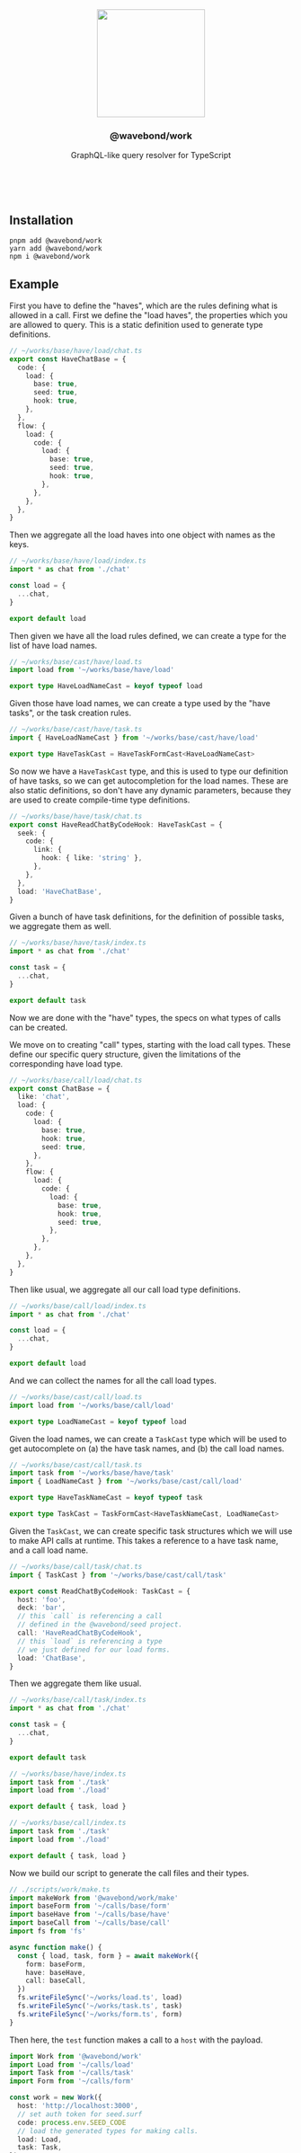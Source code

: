 <br/>
<br/>
<br/>
<br/>
<br/>
<br/>
<br/>

<p align='center'>
  <img src='https://github.com/wavebond/call.js/blob/make/view/base.gif?raw=true' height='192'>
</p>

<h3 align='center'>@wavebond/work</h3>
<p align='center'>
  GraphQL-like query resolver for TypeScript
</p>

<br/>
<br/>
<br/>

## Installation

```
pnpm add @wavebond/work
yarn add @wavebond/work
npm i @wavebond/work
```

## Example

First you have to define the "haves", which are the rules defining what
is allowed in a call. First we define the "load haves", the properties
which you are allowed to query. This is a static definition used to
generate type definitions.

```ts
// ~/works/base/have/load/chat.ts
export const HaveChatBase = {
  code: {
    load: {
      base: true,
      seed: true,
      hook: true,
    },
  },
  flow: {
    load: {
      code: {
        load: {
          base: true,
          seed: true,
          hook: true,
        },
      },
    },
  },
}
```

Then we aggregate all the load haves into one object with names as the
keys.

```ts
// ~/works/base/have/load/index.ts
import * as chat from './chat'

const load = {
  ...chat,
}

export default load
```

Then given we have all the load rules defined, we can create a type for
the list of have load names.

```ts
// ~/works/base/cast/have/load.ts
import load from '~/works/base/have/load'

export type HaveLoadNameCast = keyof typeof load
```

Given those have load names, we can create a type used by the "have
tasks", or the task creation rules.

```ts
// ~/works/base/cast/have/task.ts
import { HaveLoadNameCast } from '~/works/base/cast/have/load'

export type HaveTaskCast = HaveTaskFormCast<HaveLoadNameCast>
```

So now we have a `HaveTaskCast` type, and this is used to type our
definition of have tasks, so we can get autocompletion for the load
names. These are also static definitions, so don't have any dynamic
parameters, because they are used to create compile-time type
definitions.

```ts
// ~/works/base/have/task/chat.ts
export const HaveReadChatByCodeHook: HaveTaskCast = {
  seek: {
    code: {
      link: {
        hook: { like: 'string' },
      },
    },
  },
  load: 'HaveChatBase',
}
```

Given a bunch of have task definitions, for the definition of possible
tasks, we aggregate them as well.

```ts
// ~/works/base/have/task/index.ts
import * as chat from './chat'

const task = {
  ...chat,
}

export default task
```

Now we are done with the "have" types, the specs on what types of calls
can be created.

We move on to creating "call" types, starting with the load call types.
These define our specific query structure, given the limitations of the
corresponding have load type.

```ts
// ~/works/base/call/load/chat.ts
export const ChatBase = {
  like: 'chat',
  load: {
    code: {
      load: {
        base: true,
        hook: true,
        seed: true,
      },
    },
    flow: {
      load: {
        code: {
          load: {
            base: true,
            hook: true,
            seed: true,
          },
        },
      },
    },
  },
}
```

Then like usual, we aggregate all our call load type definitions.

```ts
// ~/works/base/call/load/index.ts
import * as chat from './chat'

const load = {
  ...chat,
}

export default load
```

And we can collect the names for all the call load types.

```ts
// ~/works/base/cast/call/load.ts
import load from '~/works/base/call/load'

export type LoadNameCast = keyof typeof load
```

Given the load names, we can create a `TaskCast` type which will be used
to get autocomplete on (a) the have task names, and (b) the call load
names.

```ts
// ~/works/base/cast/call/task.ts
import task from '~/works/base/have/task'
import { LoadNameCast } from '~/works/base/cast/call/load'

export type HaveTaskNameCast = keyof typeof task

export type TaskCast = TaskFormCast<HaveTaskNameCast, LoadNameCast>
```

Given the `TaskCast`, we can create specific task structures which we
will use to make API calls at runtime. This takes a reference to a have
task name, and a call load name.

```ts
// ~/works/base/call/task/chat.ts
import { TaskCast } from '~/works/base/cast/call/task'

export const ReadChatByCodeHook: TaskCast = {
  host: 'foo',
  deck: 'bar',
  // this `call` is referencing a call
  // defined in the @wavebond/seed project.
  call: 'HaveReadChatByCodeHook',
  // this `load` is referencing a type
  // we just defined for our load forms.
  load: 'ChatBase',
}
```

Then we aggregate them like usual.

```ts
// ~/works/base/call/task/index.ts
import * as chat from './chat'

const task = {
  ...chat,
}

export default task
```

```ts
// ~/works/base/have/index.ts
import task from './task'
import load from './load'

export default { task, load }
```

```ts
// ~/works/base/call/index.ts
import task from './task'
import load from './load'

export default { task, load }
```

Now we build our script to generate the call files and their types.

```ts
// ./scripts/work/make.ts
import makeWork from '@wavebond/work/make'
import baseForm from '~/calls/base/form'
import baseHave from '~/calls/base/have'
import baseCall from '~/calls/base/call'
import fs from 'fs'

async function make() {
  const { load, task, form } = await makeWork({
    form: baseForm,
    have: baseHave,
    call: baseCall,
  })
  fs.writeFileSync('~/works/load.ts', load)
  fs.writeFileSync('~/works/task.ts', task)
  fs.writeFileSync('~/works/form.ts', form)
}
```

Then here, the `test` function makes a call to a `host` with the
payload.

```ts
import Work from '@wavebond/work'
import Load from '~/calls/load'
import Task from '~/calls/task'
import Form from '~/calls/form'

const work = new Work({
  host: 'http://localhost:3000',
  // set auth token for seed.surf
  code: process.env.SEED_CODE
  // load the generated types for making calls.
  load: Load,
  task: Task,
})

async function test() {
  const back = await work.call<Form.ChatBaseCast>('readChatByCodeHook', {
    find: {
      form: 'test',
      link: ['code', 'hook'],
      bond: 'tibetan',
    },
    load: {
      flow: {
        curb: 1000,
        sort: [
          {
            link: ['code', 'hook'],
            bond: 'fall',
          }
        ]
      }
    }
  })

  console.log(back)
  // {
  //   form: 'call_back',
  //   code: {
  //     mark: 'rise', // it's a good response
  //     call: 200
  //   },
  //   load: {
  //     form: 'chat',
  //     code: {
  //       base: '129381983918',
  //       hook: 'tibetan',
  //       seed: 'mbdzkv'
  //     },
  //     flow: {
  //       size: 296,
  //       load: [
  //         {
  //           code: {
  //             base: '329391982911',
  //             hook: 'foo',
  //             seed: 'mbfztn'
  //           }
  //         },
  //         // ...
  //       ]
  //     }
  //   }
  // }

  const back = await work.call<Form.ChatBaseCast>('readChatByCodeHook', {
    find: {
      form: 'test',
      link: ['code', 'hook'],
      bond: 'oops',
    },
  })

  console.log(back)
  // {
  //   form: 'call_back',
  //   code: {
  //     mark: 'fall', // it's a bad response
  //     call: 404
  //   },
  // }
}
```

Under the hood, this will make a `POST` request to the `host` with this
JSON body:

```ts
{
  form: 'call',
  name: 'readChatByCodeHook',
  host: 'foo',
  deck: 'bar',
  code: '12321',
  find: {
    form: 'test',
    link: ['code', 'hook'],
    bond: 'tibetan',
  },
  load: {
    code: {
      load: {
        base: true,
        hook: true,
        seed: true,
      },
    },
    flow: {
      curb: 1000,
      sort: [
        {
          link: ['code', 'hook'],
          bond: 'fall',
        }
      ],
      load: {
        code: {
          load: {
            base: true,
            hook: true,
            seed: true,
          },
        },
      },
    }
  }
}
```

Then you will need to implement a handler for this call in the host/deck
namespace.

```ts
import { Cast, Take } from '~/works/form'

const readChatByCodeHook = (call: Cast.ReadChatByCodeHookCall) => {
  const callHead = Take.ReadChatByCodeHookCall.parse(call)
  // do SQL stuff on these parsed inputs.
  const back = {}
  return back
}
```

## License

MIT

## WaveBond

This is being developed by the folks at [WaveBond](https://wave.bond), a
California-based project for helping humanity master information and
computation. WaveBond started off in the winter of 2008 as a spark of an
idea, to forming a company 10 years later in the winter of 2018, to a
seed of a project just beginning its development phases. It is entirely
bootstrapped by working full time and running
[Etsy](https://etsy.com/shop/wavebond) and
[Amazon](https://www.amazon.com/s?rh=p_27%3AMount+Build) shops. Also
find us on [Facebook](https://www.facebook.com/wavebond),
[Twitter](https://twitter.com/_wavebond), and
[LinkedIn](https://www.linkedin.com/company/wavebond). Check out our
other GitHub projects as well!
